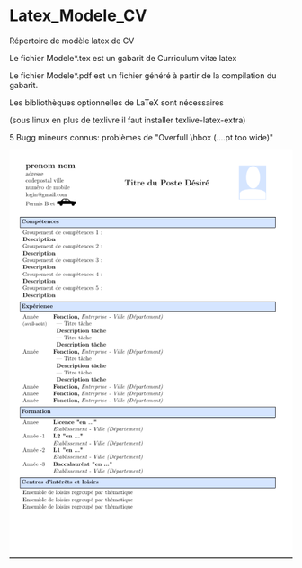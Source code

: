 # Latex_Modele_CV
Répertoire de modèle latex de CV

Le fichier Modele*.tex est un gabarit de Curriculum vitæ latex

Le fichier Modele*.pdf est un fichier généré à partir de la compilation du gabarit.


Les bibliothèques optionnelles de LaTeX sont nécessaires 

(sous linux en plus de texlivre il faut installer texlive-latex-extra) 


5 Bugg mineurs connus: problèmes de "Overfull \hbox (....pt too wide)"

<img src="https://raw.githubusercontent.com/albanmartel/Latex_Modele_CV/master/screenshot.png" alt="capture d'écran modèle CV" />

